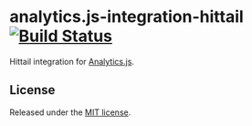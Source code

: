 # analytics.js-integration-hittail [![Build Status][ci-badge]][ci-link]

Hittail integration for [Analytics.js][].

## License

Released under the [MIT license](LICENSE).


[Analytics.js]: https://segment.com/docs/libraries/analytics.js/
[ci-link]: https://circleci.com/gh/segment-integrations/analytics.js-integration-hittail
[ci-badge]: https://circleci.com/gh/segment-integrations/analytics.js-integration-hittail.svg?style=svg
